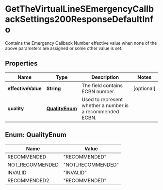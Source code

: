 

# GetTheVirtualLineSEmergencyCallbackSettings200ResponseDefaultInfo

Contains the Emergency Callback Number effective value when none of the above parameters are assigned or some other value is set.

## Properties

| Name | Type | Description | Notes |
|------------ | ------------- | ------------- | -------------|
|**effectiveValue** | **String** | The field contains ECBN number. |  [optional] |
|**quality** | [**QualityEnum**](#QualityEnum) | Used to represent whether a number is a recommended ECBN. |  |



## Enum: QualityEnum

| Name | Value |
|---- | -----|
| RECOMMENDED | &quot;RECOMMENDED&quot; |
| NOT_RECOMMENDED | &quot;NOT_RECOMMENDED&quot; |
| INVALID | &quot;INVALID&quot; |
| RECOMMENDED2 | &quot;RECOMMENDED&quot; |



